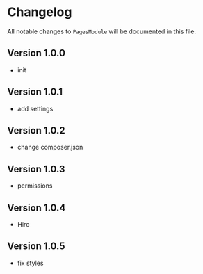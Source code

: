 # Changelog

All notable changes to `PagesModule` will be documented in this file.

## Version 1.0.0
- init

## Version 1.0.1
- add settings

## Version 1.0.2
- change composer.json

## Version 1.0.3
- permissions

## Version 1.0.4
- Hiro

## Version 1.0.5
- fix styles